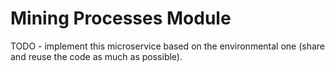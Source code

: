 # Mining Processes Module

TODO - implement this microservice based on the environmental one (share and reuse the code as much as possible).